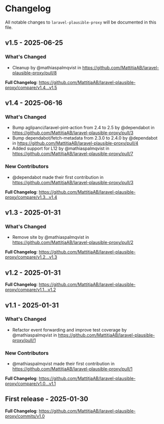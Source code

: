 # Changelog

All notable changes to `laravel-plausible-proxy` will be documented in this file.

## v1.5 - 2025-06-25

### What's Changed

* Cleanup by @mathiaspalmqvist in https://github.com/MattitjaAB/laravel-plausible-proxy/pull/8

**Full Changelog**: https://github.com/MattitjaAB/laravel-plausible-proxy/compare/v1.4...v1.5

## v1.4 - 2025-06-16

### What's Changed

* Bump aglipanci/laravel-pint-action from 2.4 to 2.5 by @dependabot in https://github.com/MattitjaAB/laravel-plausible-proxy/pull/3
* Bump dependabot/fetch-metadata from 2.3.0 to 2.4.0 by @dependabot in https://github.com/MattitjaAB/laravel-plausible-proxy/pull/4
* Added support for L12 by @mathiaspalmqvist in https://github.com/MattitjaAB/laravel-plausible-proxy/pull/7

### New Contributors

* @dependabot made their first contribution in https://github.com/MattitjaAB/laravel-plausible-proxy/pull/3

**Full Changelog**: https://github.com/MattitjaAB/laravel-plausible-proxy/compare/v1.3...v1.4

## v1.3 - 2025-01-31

### What's Changed

* Remove site by @mathiaspalmqvist in https://github.com/MattitjaAB/laravel-plausible-proxy/pull/2

**Full Changelog**: https://github.com/MattitjaAB/laravel-plausible-proxy/compare/v1.2...v1.3

## v1.2 - 2025-01-31

**Full Changelog**: https://github.com/MattitjaAB/laravel-plausible-proxy/compare/v1.1...v1.2

## v1.1 - 2025-01-31

### What's Changed

* Refactor event forwarding and improve test coverage by @mathiaspalmqvist in https://github.com/MattitjaAB/laravel-plausible-proxy/pull/1

### New Contributors

* @mathiaspalmqvist made their first contribution in https://github.com/MattitjaAB/laravel-plausible-proxy/pull/1

**Full Changelog**: https://github.com/MattitjaAB/laravel-plausible-proxy/compare/v1.0...v1.1

## First release - 2025-01-30

**Full Changelog**: https://github.com/MattitjaAB/laravel-plausible-proxy/commits/v1.0
